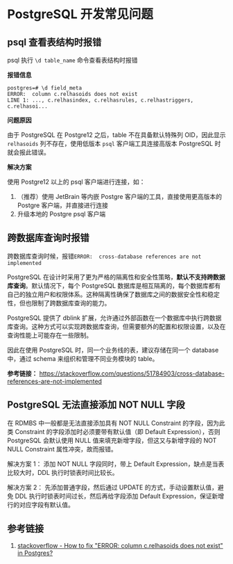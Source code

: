 # PostgreSQL 开发常见问题

## psql 查看表结构时报错

psql 执行 `\d table_name` 命令查看表结构时报错

**报错信息**

```postgresql
postgres=# \d field_meta
ERROR:  column c.relhasoids does not exist
LINE 1: ..., c.relhasindex, c.relhasrules, c.relhastriggers, c.relhasoi...
```

**问题原因**

由于 PostgreSQL 在 Postgre12 之后，table 不在具备默认特殊列 OID，因此显示 `relhasoids` 列不存在，使用低版本 `psql` 客户端工具连接高版本 PostgreSQL 时就会报此错误。

**解决方案**

使用 Postgre12 以上的 psql 客户端进行连接，如：
1. （推荐）使用 JetBrain 等内嵌 Postgre 客户端的工具，直接使用更高版本的 Postgre 客户端，并直接进行连接
2. 升级本地的 Postgre psql 客户端


## 跨数据库查询时报错

跨数据库查询时候，报错`ERROR:  cross-database references are not implemented`

PostgreSQL 在设计时采用了更为严格的隔离性和安全性策略，**默认不支持跨数据库查询**。默认情况下，每个 PostgreSQL 数据库是相互隔离的，每个数据库都有自己的独立用户和权限体系。这种隔离性确保了数据库之间的数据安全性和稳定性，但也限制了跨数据库查询的能力。

PostgreSQL 提供了 dblink 扩展，允许通过外部函数在一个数据库中执行跨数据库查询。这种方式可以实现跨数据库查询，但需要额外的配置和权限设置，以及在查询性能上可能存在一些限制。

因此在使用 PostgreSQL 时，同一个业务线的表，建议存储在同一个 database 中，通过 schema 来组织和管理不同业务模块的 table。

**参考链接：**
https://stackoverflow.com/questions/51784903/cross-database-references-are-not-implemented


## PostgreSQL 无法直接添加 NOT NULL 字段

在 RDMBS 中一般都是无法直接添加具有 NOT NULL Constraint 的字段，因为此类 Constraint 的字段添加时必须要带有默认值（即 Default Expression），否则 PostgreSQL 会默认使用 NULL 值来填充新增字段，但这又与新增字段的 NOT NULL Constraint 属性冲突，故而报错。

解决方案 1：
添加 NOT NULL 字段同时，带上 Default Expression，缺点是当表比较大时，DDL 执行时锁表时间比较长。

解决方案 2：
先添加普通字段，然后通过 UPDATE 的方式，手动设置默认值，避免 DDL 执行时锁表时间过长，然后再给字段添加 Default Expression，保证新增行的对应字段有默认值。

## 参考链接

1. [stackoverflow - How to fix "ERROR: column c.relhasoids does not exist" in Postgres?](https://stackoverflow.com/questions/58461178/how-to-fix-error-column-c-relhasoids-does-not-exist-in-postgres)